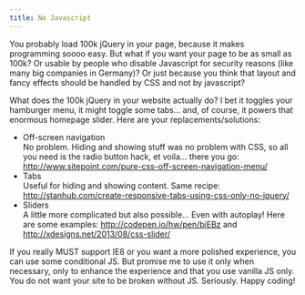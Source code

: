 ```yaml
---
title: No Javascript
---
```



You probably load 100k jQuery in your page, because it makes programming soooo easy. But what if you want your page to be as small as 100k? Or usable by people who disable Javascript for security reasons (like many big companies in Germany)? Or just because you think that layout and fancy effects should be handled by CSS and not by javascript?

What does the 100k jQuery in your website actually do? I bet it toggles your hamburger menu, it might toggle some tabs… and, of course, it powers that enormous homepage slider. Here are your replacements/solutions:

* Off-screen navigation
  <br>No problem. Hiding and showing stuff was no problem with CSS, so all you need is the radio button hack, et voila… there you go: http://www.sitepoint.com/pure-css-off-screen-navigation-menu/
* Tabs
  <br>Useful for hiding and showing content. Same recipe: http://stanhub.com/create-responsive-tabs-using-css-only-no-jquery/
* Sliders
  <br>A little more complicated but also possible… Even with autoplay! Here are some examples: http://codepen.io/hw/pen/biEBz and http://xdesigns.net/2013/08/css-slider/


If you really MUST support IE8 or you want a more polished experience, you can use some conditional JS. But promise me to use it only when necessary, only to enhance the experience and that you use vanilla JS only. You do not want your site to be broken without JS. Seriously. Happy coding!